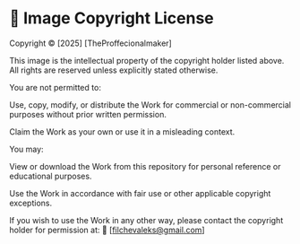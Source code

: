 # 📜 Image Copyright License

Copyright © [2025] [TheProffecionalmaker]

This image is the intellectual property of the copyright holder listed above. All rights are reserved unless explicitly stated otherwise.

You are not permitted to:

Use, copy, modify, or distribute the Work for commercial or non-commercial purposes without prior written permission.

Claim the Work as your own or use it in a misleading context.

You may:

View or download the Work from this repository for personal reference or educational purposes.

Use the Work in accordance with fair use or other applicable copyright exceptions.

If you wish to use the Work in any other way, please contact the copyright holder for permission at:
📧 [filchevaleks@gmail.com]
